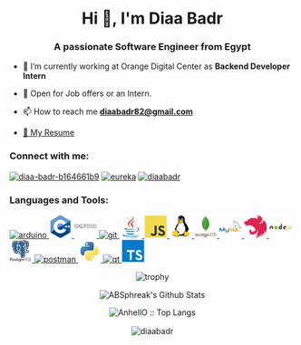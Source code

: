 <h1 align="center">Hi 👋, I'm Diaa Badr</h1>
<h3 align="center">A passionate Software Engineer from Egypt</h3>

- 🔭 I’m currently working at Orange Digital Center as **Backend Developer Intern**

- 🤝 Open for Job offers or an Intern.

- 📫 How to reach me **diaabadr82@gmail.com**

-  <a href="https://drive.google.com/drive/folders/16n6kDLhXHULzLW7MEkSqKVqfVtw7A7T5">📄 My Resume</a>
<!-- Know about my experiences [https://drive.google.com/drive/folders/16n6kDLhXHULzLW7MEkSqKVqfVtw7A7T5](https://drive.google.com/drive/folders/16n6kDLhXHULzLW7MEkSqKVqfVtw7A7T5) -->
<h3 align="left">Connect with me:</h3>
<p align="left">
<a href="https://linkedin.com/in/diaa-badr-b164661b9" target="blank"><img align="center" src="https://raw.githubusercontent.com/rahuldkjain/github-profile-readme-generator/master/src/images/icons/Social/linked-in-alt.svg" alt="diaa-badr-b164661b9" height="30" width="40" /></a>
<a href="https://www.youtube.com/c/eureka" target="blank"><img align="center" src="https://raw.githubusercontent.com/rahuldkjain/github-profile-readme-generator/master/src/images/icons/Social/youtube.svg" alt="eureka" height="30" width="40" /></a>
<a href="https://codeforces.com/profile/diaabadr" target="blank"><img align="center" src="https://raw.githubusercontent.com/rahuldkjain/github-profile-readme-generator/master/src/images/icons/Social/codeforces.svg" alt="diaabadr" height="30" width="40" /></a>
</p>

<h3 align="left">Languages and Tools:</h3>
<p align="left"> <a href="https://www.arduino.cc/" target="_blank" rel="noreferrer"> <img src="https://cdn.worldvectorlogo.com/logos/arduino-1.svg" alt="arduino" width="40" height="40"/> </a> <a href="https://www.w3schools.com/cpp/" target="_blank" rel="noreferrer"> <img src="https://raw.githubusercontent.com/devicons/devicon/master/icons/cplusplus/cplusplus-original.svg" alt="cplusplus" width="40" height="40"/> </a> <a href="https://expressjs.com" target="_blank" rel="noreferrer"> <img src="https://raw.githubusercontent.com/devicons/devicon/master/icons/express/express-original-wordmark.svg" alt="express" width="40" height="40"/> </a> <a href="https://git-scm.com/" target="_blank" rel="noreferrer"> <img src="https://www.vectorlogo.zone/logos/git-scm/git-scm-icon.svg" alt="git" width="40" height="40"/> </a> <a href="https://www.java.com" target="_blank" rel="noreferrer"> <img src="https://raw.githubusercontent.com/devicons/devicon/master/icons/java/java-original.svg" alt="java" width="40" height="40"/> </a> <a href="https://developer.mozilla.org/en-US/docs/Web/JavaScript" target="_blank" rel="noreferrer"> <img src="https://raw.githubusercontent.com/devicons/devicon/master/icons/javascript/javascript-original.svg" alt="javascript" width="40" height="40"/> </a> <a href="https://www.linux.org/" target="_blank" rel="noreferrer"> <img src="https://raw.githubusercontent.com/devicons/devicon/master/icons/linux/linux-original.svg" alt="linux" width="40" height="40"/> </a> <a href="https://www.mongodb.com/" target="_blank" rel="noreferrer"> <img src="https://raw.githubusercontent.com/devicons/devicon/master/icons/mongodb/mongodb-original-wordmark.svg" alt="mongodb" width="40" height="40"/> </a> <a href="https://www.mysql.com/" target="_blank" rel="noreferrer"> <img src="https://raw.githubusercontent.com/devicons/devicon/master/icons/mysql/mysql-original-wordmark.svg" alt="mysql" width="40" height="40"/> </a> <a href="https://nestjs.com/" target="_blank" rel="noreferrer"> <img src="https://raw.githubusercontent.com/devicons/devicon/master/icons/nestjs/nestjs-plain.svg" alt="nestjs" width="40" height="40"/> </a> <a href="https://nodejs.org" target="_blank" rel="noreferrer"> <img src="https://raw.githubusercontent.com/devicons/devicon/master/icons/nodejs/nodejs-original-wordmark.svg" alt="nodejs" width="40" height="40"/> </a> <a href="https://www.postgresql.org" target="_blank" rel="noreferrer"> <img src="https://raw.githubusercontent.com/devicons/devicon/master/icons/postgresql/postgresql-original-wordmark.svg" alt="postgresql" width="40" height="40"/> </a> <a href="https://postman.com" target="_blank" rel="noreferrer"> <img src="https://www.vectorlogo.zone/logos/getpostman/getpostman-icon.svg" alt="postman" width="40" height="40"/> </a> <a href="https://www.python.org" target="_blank" rel="noreferrer"> <img src="https://raw.githubusercontent.com/devicons/devicon/master/icons/python/python-original.svg" alt="python" width="40" height="40"/> </a> <a href="https://www.qt.io/" target="_blank" rel="noreferrer"> <img src="https://upload.wikimedia.org/wikipedia/commons/0/0b/Qt_logo_2016.svg" alt="qt" width="40" height="40"/> </a> <a href="https://www.typescriptlang.org/" target="_blank" rel="noreferrer"> <img src="https://raw.githubusercontent.com/devicons/devicon/master/icons/typescript/typescript-original.svg" alt="typescript" width="40" height="40"/> </a> </p>


<p align="center"><img src="https://github-profile-trophy.vercel.app/?username=diaabadr&row=2&column=3&theme=juicyfresh&margin-w=15&margin-h=15&no-frame=true)" alt="trophy" /></p>


<p align="center"><img align="center" src="https://github-readme-stats.vercel.app/api?username=diaabadr&include_all_commits=true&count_private=true&show_icons=true&line_height=20&title_color=7A7ADB&icon_color=2234AE&text_color=D3D3D3&bg_color=0,000000,130F40" alt="ABSphreak's Github Stats"></p>

<p align="center"><img src="https://github-readme-stats.vercel.app/api/top-langs/?username=diaabadr&langs_count=10&theme=tokyonight&layout=compact" alt="AnhellO :: Top Langs" /></p>


<p align="center"><img align="center" src="https://github-readme-streak-stats.herokuapp.com/?user=diaabadr&theme=tokyonight" alt="diaabadr" /></p>




<!--
<p align="center">   
[![trophy](https://github-profile-trophy.vercel.app/?username=diaabadr&row=2&column=3&theme=juicyfresh&margin-w=15&margin-h=15&no-frame=true)](https://github.com/ryo-ma/github-profile-trophy)
  </p>


<p align="center"><img src="https://github-readme-stats.vercel.app/api?username=diaabadr&&show_icons=true&theme=synthwave" alt="AnhellO :: Profile Stats" /></p>

-->

  
